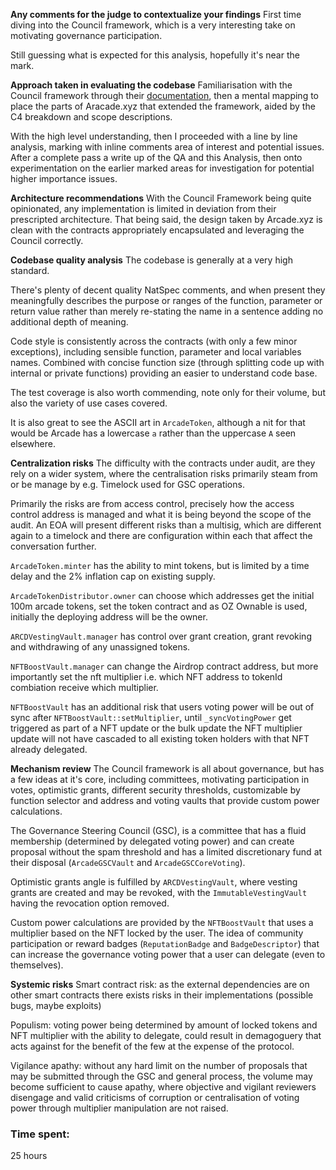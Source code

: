 **Any comments for the judge to contextualize your findings**
First time diving into the Council framework, which is a very interesting take on motivating governance participation.

Still guessing what is expected for this analysis, hopefully it's near the mark.



**Approach taken in evaluating the codebase**
Familiarisation with the Council framework through their [documentation](https://docs.element.fi/governance-council/council-protocol-overview/voting-vaults),
then a mental mapping to place the parts of Aracade.xyz that extended the framework, aided by the C4 breakdown and scope descriptions.

With the high level understanding, then I proceeded with a line by line analysis, marking with inline comments area of 
interest and potential issues. After a complete pass a write up of the QA and this Analysis, then onto experimentation
on the earlier marked areas for investigation for potential higher importance issues.



**Architecture recommendations**
With the Council Framework being quite opinionated, any implementation is limited in deviation from their prescripted
architecture. That being said, the design taken by Arcade.xyz is clean with the contracts appropriately encapsulated 
and leveraging the Council correctly.



**Codebase quality analysis**
The codebase is generally at a very high standard.

There's plenty of decent quality NatSpec comments, and when present they meaningfully describes the purpose
or ranges of the function, parameter or return value rather than merely re-stating the name in a sentence
adding no additional depth of meaning.

Code style is consistently across the contracts (with only a few minor exceptions), including sensible function, parameter 
and local variables names. Combined with concise function size (through splitting code up with internal or private 
functions) providing an easier to understand code base.

The test coverage is also worth commending, note only for their volume, but also the variety of use cases covered. 

It is also great to see the ASCII art in `ArcadeToken`, although a nit for that would be Arcade has a lowercase `a` 
rather than the uppercase `A` seen elsewhere.



**Centralization risks**
The difficulty with the contracts under audit, are they rely on a wider system, where the centralisation risks primarily
steam from or be manage by e.g. Timelock used for GSC operations.

Primarily the risks are from access control, precisely how the access control address is managed and what it is being 
beyond the scope of the audit.
An EOA will present different risks than a multisig, which are different again to a timelock and there are configuration
within each that affect the conversation further.

`ArcadeToken.minter` has the ability to mint tokens, but is limited by a time delay and the 2% inflation cap on existing supply.

`ArcadeTokenDistributor.owner` can choose which addresses get the initial 100m arcade tokens, set the token contract and 
as OZ Ownable is used, initially the deploying address will be the owner.

`ARCDVestingVault.manager` has control over grant creation, grant revoking and withdrawing of any unassigned tokens.

`NFTBoostVault.manager` can change the Airdrop contract address, but more importantly set the nft multiplier 
i.e. which NFT address to tokenId combiation receive which multiplier.


`NFTBoostVault` has an additional risk that users voting power will be out of sync after `NFTBoostVault::setMultiplier`, 
until `_syncVotingPower` get triggered as part of a NFT update or the bulk update the NFT multiplier update will not
have cascaded to all existing token holders with that NFT already delegated.



**Mechanism review**
The Council framework is all about governance, but has a few ideas at it's core, including committees, 
motivating participation in votes, optimistic grants, different security thresholds, customizable by function selector and address
and voting vaults that provide custom power calculations.

The Governance Steering Council (GSC), is a committee that has a fluid membership (determined by delegated voting power) 
and can create proposal without the spam threshold and has a limited discretionary fund at their disposal (`ArcadeGSCVault` and `ArcadeGSCCoreVoting`).

Optimistic grants angle is fulfilled by `ARCDVestingVault`, where vesting grants are created and may be revoked, with the
`ImmutableVestingVault` having the revocation option removed.

Custom power calculations are provided by the `NFTBoostVault` that uses a multiplier based on the NFT locked by the user.
The idea of community participation or reward badges (`ReputationBadge` and `BadgeDescriptor`) that can increase the
governance voting power that a user can delegate (even to themselves).



**Systemic risks**
Smart contract risk: as the external dependencies are on other smart contracts there exists risks in their implementations (possible bugs, maybe exploits)

Populism: voting power being determined by amount of locked tokens and NFT multiplier with the ability to delegate, 
could result in demagoguery that acts against for the benefit of the few at the expense of the protocol.

Vigilance apathy: without any hard limit on the number of proposals that may be submitted through the GSC and general 
process, the volume may become sufficient to cause apathy, where objective and vigilant reviewers disengage and valid 
criticisms of corruption or centralisation of voting power through multiplier manipulation are not raised.


### Time spent:
25 hours